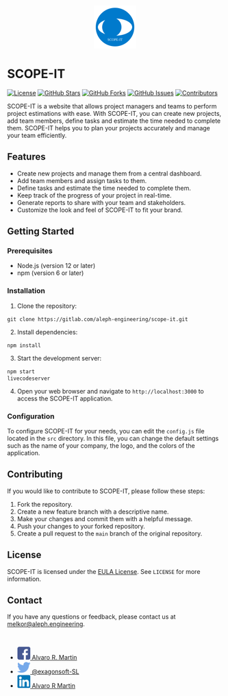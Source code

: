 <center><img src="./public/assets/logo.svg" alt="SCOPE-IT Logo" width="100" height="100"></center>

# SCOPE-IT
[![License](https://img.shields.io/badge/license-EULA-blue.svg)](LICENSE)
[![GitHub Stars](https://img.shields.io/github/stars/exagonsoft/scope-it)](https://github.com/aleph-engineering/scope-it/stargazers)
[![GitHub Forks](https://img.shields.io/github/forks/exagonsoft/scope-it)](https://github.com/exagonsoft/scope-it/network/members)
[![GitHub Issues](https://img.shields.io/github/issues/exagonsoft/scope-it)](https://github.com/exagonsoft/scope-it/issues)
[![Contributors](https://img.shields.io/github/contributors/exagonsoft/scope-it)](https://github.com/exagonsoft/scope-it/graphs/contributors)

SCOPE-IT is a website that allows project managers and teams to perform project estimations with ease. With SCOPE-IT, you can create new projects, add team members, define tasks and estimate the time needed to complete them. SCOPE-IT helps you to plan your projects accurately and manage your team efficiently.

## Features

- Create new projects and manage them from a central dashboard.
- Add team members and assign tasks to them.
- Define tasks and estimate the time needed to complete them.
- Keep track of the progress of your project in real-time.
- Generate reports to share with your team and stakeholders.
- Customize the look and feel of SCOPE-IT to fit your brand.

## Getting Started

### Prerequisites

- Node.js (version 12 or later)
- npm (version 6 or later)

### Installation

1. Clone the repository:

```node
git clone https://gitlab.com/aleph-engineering/scope-it.git
```


2. Install dependencies:
```node
npm install
```

3. Start the development server:
```node
npm start
livecodeserver
```

4. Open your web browser and navigate to `http://localhost:3000` to access the SCOPE-IT application.

### Configuration

To configure SCOPE-IT for your needs, you can edit the `config.js` file located in the `src` directory. In this file, you can change the default settings such as the name of your company, the logo, and the colors of the application.

## Contributing

If you would like to contribute to SCOPE-IT, please follow these steps:

1. Fork the repository.
2. Create a new feature branch with a descriptive name.
3. Make your changes and commit them with a helpful message.
4. Push your changes to your forked repository.
5. Create a pull request to the `main` branch of the original repository.

## License

SCOPE-IT is licensed under the [EULA License]('./license'). See `LICENSE` for more information.

## Contact

If you have any questions or feedback, please contact us at [melkor@aleph.engineering](mailto:recipient@example.com?subject=Inquiry%20About%20SCOPE-IT&body=Hello%20SCOPE-IT%20Team,%0D%0A%0D%0AI%20have%20a%20question%20about%20your%20software.%20Can%20you%20please%20provide%20more%20information?").

<br />

- [<img src="./public/assets/images/facebook.png" alt="Facebook" width="30"/> Alvaro R. Martin]()
- [<img src="./public/assets/images/twitter.png" alt="Twitter" width="30"/> @exagonsoft-SL]()
- [<img src="./public/assets/images/linkedin.png" alt="LinkedIn" width="30"/> Alvaro R Martin]()